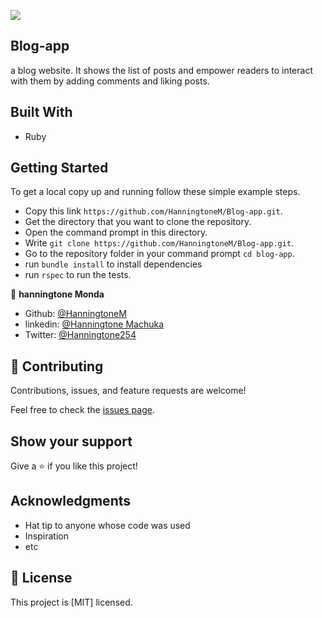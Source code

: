 ![](https://img.shields.io/badge/Microverse-blueviolet)

## Blog-app
a blog website. It shows the list of posts and empower readers to interact with them by adding comments and liking posts.

## Built With

- Ruby

## Getting Started

To get a local copy up and running follow these simple example steps.

- Copy this link `https://github.com/HanningtoneM/Blog-app.git`.
- Get the directory that you want to clone the repository.
- Open the command prompt in this directory.
- Write `git clone https://github.com/HanningtoneM/Blog-app.git`.
- Go to the repository folder in your command prompt `cd blog-app`.
- run `bundle install` to install dependencies
- run `rspec` to run the tests.

👤 **hanningtone Monda**

- Github: [@HanningtoneM](https://github.com/HanningtoneM)
- linkedin: [@Hanningtone Machuka](https://www.linkedin.com/in/hanningtone-machuka-58501722a)
- Twitter: [@Hanningtone254](https://twitter.com/Hanningtone254?t=YVXXz9EZzOhR5vPi3DlHDQ&s=09)

## 🤝 Contributing

Contributions, issues, and feature requests are welcome!

Feel free to check the [issues page](../../issues/).

## Show your support

Give a ⭐️ if you like this project!

## Acknowledgments

- Hat tip to anyone whose code was used
- Inspiration
- etc

## 📝 License

This project is [MIT] licensed.
